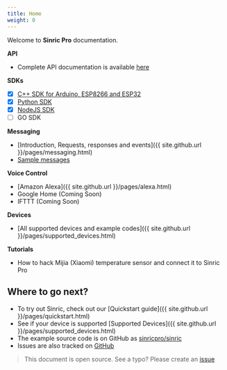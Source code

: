 ```yaml
---
title: Home
weight: 0
---
```

 
Welcome to **Sinric Pro** documentation.

**API**
 - Complete API documentation is available [here](https://apidocs.sinric.pro/)

**SDKs**
 - [x]  [C++ SDK for Arduino, ESP8266 and ESP32](https://github.com/sinricpro/SinricPro)
 - [x]  [Python SDK](https://github.com/sinricpro/python-sdk)
 - [x]  [NodeJS SDK](https://github.com/sinricpro/nodejs-sdk)
 - [ ] GO SDK

**Messaging**
 - [Introduction, Requests, responses and events]({{ site.github.url }}/pages/messaging.html) 
 - [Sample messages](https://github.com/sinricpro/sample_messages)
 
**Voice Control**
 - [Amazon Alexa]({{ site.github.url }}/pages/alexa.html)  
 - Google Home (Coming Soon)
 - IFTTT (Coming Soon)

**Devices**
 - [All supported devices and example codes]({{ site.github.url }}/pages/supported_devices.html)

**Tutorials**
  - How to hack Mijia (Xiaomi) temperature sensor and connect it to Sinric Pro 

 
## Where to go next?

 * To try out Sinric, check out our [Quickstart guide]({{ site.github.url }}/pages/quickstart.html)
 * See if your device is supported [Supported Devices]({{ site.github.url }}/pages/supported_devices.html)
 * The example source code is on GitHub as [sinricpro/sinric](https://github.com/sinricpro/sinric/)
 * Issues are also tracked on [GitHub](https://github.com/sinricpro/)

 > This document is open source. See a typo? Please create an [issue](https://github.com/sinricpro/help-docs)